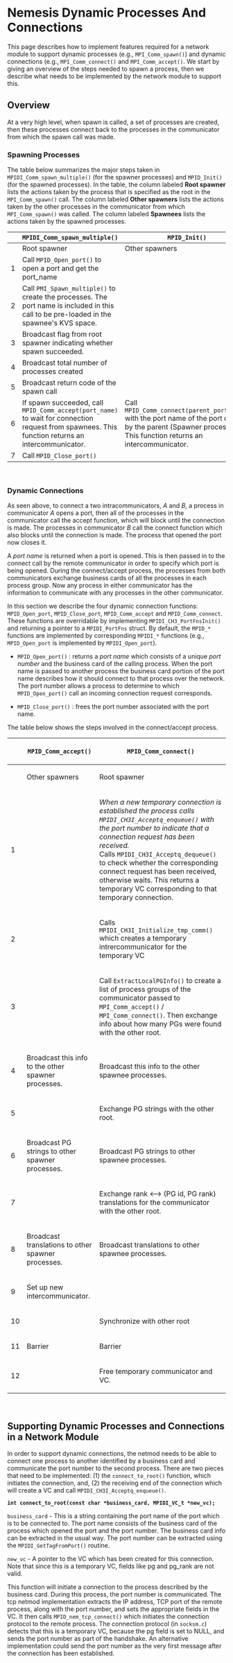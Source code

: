 # Nemesis Dynamic Processes And Connections

This page describes how to implement features required for a network
module to support dynamic processes (e.g., `MPI_Comm_spawn()`) and
dynamic connections (e.g., `MPI_Comm_connect()` and `MPI_Comm_accept()`.
We start by giving an overview of the steps needed to spawn a process,
then we describe what needs to be implemented by the network module to
support this.

## Overview

At a very high level, when spawn is called, a set of processes are
created, then these processes connect back to the processes in the
communicator from which the spawn call was made.

### Spawning Processes

The table below summarizes the major steps taken in
`MPIDI_Comm_spawn_multiple()` (for the spawner processes) and
`MPID_Init()` (for the spawned processes). In the table, the column
labeled <b>Root spawner</b> lists the actions taken by the process that
is specified as the root in the `MPI_Comm_spawn()` call. The column
labeled <b>Other spawners</b> lists the actions taken by the other
processes in the communicator from which `MPI_Comm_spawn()` was called.
The column labeled <b>Spawnees</b> lists the actions taken by the
spawned processes.

|   | `MPIDI_Comm_spawn_multiple()`                                                                                                                   | `MPID_Init()`                                                                                                                                                 |
| - | ----------------------------------------------------------------------------------------------------------------------------------------------- | ------------------------------------------------------------------------------------------------------------------------------------------------------------- |
|   | Root spawner                                                                                                                                    | Other spawners                                                                                                                                                |
| 1 | Call `MPID_Open_port()` to open a port and get the port_name                                                                                   |                                                                                                                                                               |
| 2 | Call `PMI_Spawn_multiple()` to create the processes. The port name is included in this call to be pre-loaded in the spawnee's KVS space.        |                                                                                                                                                               |
| 3 | Broadcast flag from root spawner indicating whether spawn succeeded.                                                                            |                                                                                                                                                               |
| 4 | Broadcast total number of processes created                                                                                                     |                                                                                                                                                               |
| 5 | Broadcast return code of the spawn call                                                                                                         |                                                                                                                                                               |
| 6 | If spawn succeeded, call `MPID_Comm_accept(port_name)` to wait for connection request from spawnees. This function returns an intercommunicator. | Call `MPID_Comm_connect(parent_port_name)` with the port name of the port opened by the parent (Spawner process). This function returns an intercommunicator. |
| 7 | Call `MPID_Close_port()`                                                                                                                        |                                                                                                                                                               |

 

### Dynamic Connections

As seen above, to connect a two intracommunicators, *A* and *B*, a
process in communicator *A* opens a port, then all of the processes in
the communicator call the accept function, which will block until the
connection is made. The processes in communicator *B* call the connect
function which also blocks until the connection is made. The process
that opened the port now closes it.

A *port name* is returned when a port is opened. This is then passed in
to the connect call by the remote communicator in order to specify which
port is being opened. During the connect/accept process, the processes
from both communicators exchange business cards of all the processes in
each process group. Now any process in either communicator has the
information to communicate with any processes in the other communicator.

In this section we describe the four dynamic connection functions:
`MPID_Open_port`, `MPID_Close_port`, `MPID_Comm_accept` and
`MPID_Comm_connect`. These functions are overridable by implementing
`MPIDI_CH3_PortFnsInit()` and returning a pointer to a `MPIDI_PortFns`
struct. By default, the `MPID_*` functions are implemented by
corresponding `MPIDI_*` functions (e.g., `MPID_Open_port` is implemented
by `MPIDI_Open_port`).

  - `MPID_Open_port()` : returns a <i>port name</i> which consists of a
    unique <i>port number</i> and the business card of the calling
    process. When the port name is passed to another process the
    business card portion of the port name describes how it should
    connect to that process over the network. The port number allows a
    process to determine to which `MPID_Open_port()` call an incoming
    connection request corresponds.

<!-- end list -->

  - `MPID_Close_port()` : frees the port number associated with the port
    name.

The table below shows the steps involved in the connect/accept process.

<table>
<thead>
<tr class="header">
<th><p> </p></th>
<th><p><code>MPID_Comm_accept()</code></p></th>
<th><p><code>MPID_Comm_connect()</code></p></th>
</tr>
</thead>
<tbody>
<tr class="odd">
<td><p> </p></td>
<td><p>Other spawners</p></td>
<td><p>Root spawner</p></td>
</tr>
<tr class="even">
<td><p>1</p></td>
<td><p> </p></td>
<td><p><i>When a new temporary connection is established the process calls <code>MPIDI_CH3I_Acceptq_enqueue()</code> with the port number to indicate that a connection request has been received.</i><br />
Calls <code>MPIDI_CH3I_Acceptq_dequeue()</code> to check whether the corresponding connect request has been received, otherwise waits. This returns a temporary VC corresponding to that temporary connection.</p></td>
</tr>
<tr class="odd">
<td><p>2</p></td>
<td><p> </p></td>
<td><p>Calls <code>MPIDI_CH3I_Initialize_tmp_comm()</code> which creates a temporary intrercommunicator for the temporary VC</p></td>
</tr>
<tr class="even">
<td><p>3</p></td>
<td><p> </p></td>
<td><p>Call <code>ExtractLocalPGInfo()</code> to create a list of process groups of the communicator passed to <code>MPI_Comm_accept()</code> / <code>MPI_Comm_connect()</code>. Then exchange info about how many PGs were found with the other root.</p></td>
</tr>
<tr class="odd">
<td><p>4</p></td>
<td><p>Broadcast this info to the other spawner processes.</p></td>
<td><p>Broadcast this info to the other spawnee processes.</p></td>
</tr>
<tr class="even">
<td><p>5</p></td>
<td><p> </p></td>
<td><p>Exchange PG strings with the other root.</p></td>
</tr>
<tr class="odd">
<td><p>6</p></td>
<td><p>Broadcast PG strings to other spawner processes.</p></td>
<td><p>Broadcast PG strings to other spawnee processes.</p></td>
</tr>
<tr class="even">
<td><p>7</p></td>
<td><p> </p></td>
<td><p>Exchange rank &lt;--&gt; (PG id, PG rank) translations for the communicator with the other root.</p></td>
</tr>
<tr class="odd">
<td><p>8</p></td>
<td><p>Broadcast translations to other spawner processes.</p></td>
<td><p>Broadcast translations to other spawnee processes.</p></td>
</tr>
<tr class="even">
<td><p>9</p></td>
<td><p>Set up new intercommunicator.</p></td>
<td></td>
</tr>
<tr class="odd">
<td><p>10</p></td>
<td><p> </p></td>
<td><p>Synchronize with other root</p></td>
</tr>
<tr class="even">
<td><p>11</p></td>
<td><p>Barrier</p></td>
<td><p>Barrier</p></td>
</tr>
<tr class="odd">
<td><p>12</p></td>
<td><p> </p></td>
<td><p>Free temporary communicator and VC.</p></td>
</tr>
</tbody>
</table>

 

## Supporting Dynamic Processes and Connections in a Network Module

In order to support dynamic connections, the netmod needs to be able to
connect one process to another identified by a business card and
communicate the port number to the second process. There are two pieces
that need to be implemented: (1) the `connect_to_root()` function, which
initiates the connection, and, (2) the receiving end of the connection
which will create a VC and call `MPIDI_CH3I_Acceptq_enqueue()`.

<b> `int connect_to_root(const char *business_card, MPIDI_VC_t
*new_vc);` </b>

`business_card` - This is a string containing the port name of the
port which is to be connected to. The port name consists of the business
card of the process which opened the port and the port number. The
business card info can be extracted in the usual way. The port number
can be extracted using the `MPIDI_GetTagFromPort()` routine.

`new_vc` - A pointer to the VC which has been created for this
connection. Note that since this is a temporary VC, fields like pg and
pg_rank are not valid.

This function will initiate a connection to the process described by the
business card. During this process, the port number is communicated. The
tcp netmod implementation extracts the IP address, TCP port of the
remote process, along with the port number, and sets the appropriate
fields in the VC. It then calls `MPID_nem_tcp_connect()` which initiates
the connection protocol to the remote process. The connection protocol
(in `socksm.c`) detects that this is a temporary VC, because the pg
field is set to NULL, and sends the port number as part of the
handshake. An alternative implementation could send the port number as
the very first message after the connection has been established.
